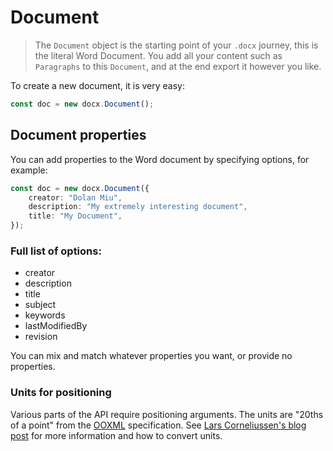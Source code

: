 # Document

> The `Document` object is the starting point of your `.docx` journey, this is the literal Word Document. You add all your content such as `Paragraphs` to this `Document`, and at the end export it however you like.

To create a new document, it is very easy:

```ts
const doc = new docx.Document();
```

## Document properties

You can add properties to the Word document by specifying options, for example:

```ts
const doc = new docx.Document({
    creator: "Dolan Miu",
    description: "My extremely interesting document",
    title: "My Document",
});
```

### Full list of options:


* creator
* description
* title
* subject
* keywords
* lastModifiedBy
* revision

You can mix and match whatever properties you want, or provide no properties.

### Units for positioning

Various parts of the API require positioning arguments. The units are "20ths of a point" from the [OOXML](http://officeopenxml.com/index.php) specification.
See [Lars Corneliussen's blog post](https://startbigthinksmall.wordpress.com/2010/01/04/points-inches-and-emus-measuring-units-in-office-open-xml/) for more information and how to convert units.
